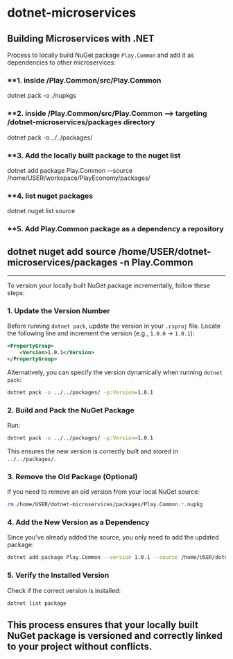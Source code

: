 # dotnet-microservices
Building Microservices with .NET
---
Process to locally build NuGet package `Play.Common` and add it as dependencies to other microservices:

### **1. inside /Play.Common/src/Play.Common 
dotnet pack -o ./nupkgs

### **2. inside /Play.Common/src/Play.Common --> targeting /dotnet-microservices/packages directory
dotnet pack -o ../../packages/ 

### **3. Add the locally built package to the nuget list
dotnet add package Play.Common --source /home/USER/workspace/PlayEconomy/packages/

### **4. list nuget packages 
dotnet nuget list source 

### **5. Add Play.Common package as a dependency a repository
dotnet nuget add source /home/USER/dotnet-microservices/packages -n Play.Common 
---
---
To version your locally built NuGet package incrementally, follow these steps:

### **1. Update the Version Number**
Before running `dotnet pack`, update the version in your `.csproj` file. Locate the following line and increment the version (e.g., `1.0.0` → `1.0.1`):

```xml
<PropertyGroup>
    <Version>1.0.1</Version>
</PropertyGroup>
```

Alternatively, you can specify the version dynamically when running `dotnet pack`:

```sh
dotnet pack -o ../../packages/ -p:Version=1.0.1
```

### **2. Build and Pack the NuGet Package**
Run:

```sh
dotnet pack -o ../../packages/ -p:Version=1.0.1
```

This ensures the new version is correctly built and stored in `../../packages/`.

### **3. Remove the Old Package (Optional)**
If you need to remove an old version from your local NuGet source:

```sh
rm /home/USER/dotnet-microservices/packages/Play.Common.*.nupkg
```

### **4. Add the New Version as a Dependency**
Since you've already added the source, you only need to add the updated package:

```sh
dotnet add package Play.Common --version 1.0.1 --source /home/USER/dotnet-microservices/packages/
```

### **5. Verify the Installed Version**
Check if the correct version is installed:

```sh
dotnet list package
```

This process ensures that your locally built NuGet package is versioned and correctly linked to your project without conflicts.
---